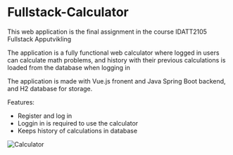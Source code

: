 # Fullstack-Calculator

This web application is the final assignment in the course IDATT2105 Fullstack Apputvikling

The application is a fully functional web calculator where logged in users can calculate math problems, and history with their previous 
calculations is loaded from the database when logging in

The application is made with Vue.js fronent and Java Spring Boot backend, and H2 database for storage.  

Features:
- Register and log in
- Loggin in is required to use the calculator
- Keeps history of calculations in database

![Calculator](frontend/public/screenshot.png)

